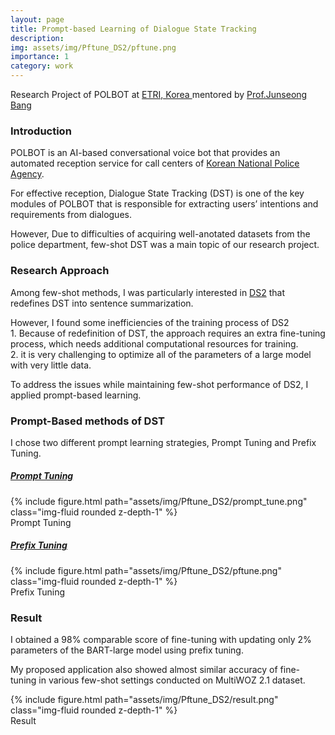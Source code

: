 ```yaml
---
layout: page
title: Prompt-based Learning of Dialogue State Tracking
description: 
img: assets/img/Pftune_DS2/pftune.png
importance: 1
category: work
---
```


<p class="font-weight-bold">Research Project of POLBOT at <a href="https://www.etri.re.kr/intro.html">ETRI, Korea </a> mentored by <a href='https://scholar.google.com/citations?user=ls--5v0AAAAJ&hl=en'>Prof.Junseong Bang</a></p>


<h3>Introduction</h3>

POLBOT is an AI-based conversational voice bot that provides an automated reception service for call centers of <a href="https://minwon.police.go.kr/">Korean National Police Agency</a>. 

For effective reception, Dialogue State Tracking (DST) is one of the key modules of POLBOT that is responsible for extracting users’ intentions and requirements from dialogues.

However, Due to difficulties of acquiring well-anotated datasets from the police department, few-shot DST was a main topic of our research project.

<h3>Research Approach </h3>

Among few-shot methods, I was particularly interested in <a href="https://arxiv.org/abs/2203.01552">DS2</a> that redefines DST into sentence summarization. 

However, I found some inefficiencies of the training process of DS2  
    1. Because of redefinition of DST, the approach requires an extra fine-tuning process, which needs additional computational resources for training.  
    2. it is very challenging to optimize all of the parameters of a large model with very little data.  

<p class="font-weight-bold">To address the issues while maintaining few-shot performance of DS2, I applied prompt-based learning. </p>


<h3>Prompt-Based methods of DST</h3>
I chose two different prompt learning strategies, Prompt Tuning and Prefix Tuning.

<h5><a href="https://arxiv.org/abs/2104.08691">Prompt Tuning</a></h5>
<div class="row">
    <div class="col-sm mt-3 mt-md-0">
        {% include figure.html path="assets/img/Pftune_DS2/prompt_tune.png" class="img-fluid rounded z-depth-1" %}
    </div>
</div>
<div class="caption">
    Prompt Tuning
</div>

<h5><a href="https://arxiv.org/abs/2101.00190">Prefix Tuning</a></h5>
<div class="row">
    <div class="col-sm mt-3 mt-md-0">
        {% include figure.html path="assets/img/Pftune_DS2/pftune.png" class="img-fluid rounded z-depth-1" %}
    </div>
</div>
<div class="caption">
    Prefix Tuning
</div>

<h3>Result</h3>
I obtained a 98% comparable score of fine-tuning with updating only 2% parameters of the BART-large model using prefix tuning.

My proposed application also showed almost similar accuracy of fine-tuning in various few-shot settings conducted on MultiWOZ 2.1 dataset.

<div class="row">
    <div class="col-sm mt-3 mt-md-0">
        {% include figure.html path="assets/img/Pftune_DS2/result.png" class="img-fluid rounded z-depth-1" %}
    </div>
</div>
<div class="caption">
    Result
</div>
    
<!-- <div class="row">
    <div class="col-sm mt-3 mt-md-0">
        {% include figure.html path="assets/img/Pftune_DS2/training_ds2.png" class="img-fluid rounded z-depth-1" %}
    </div>
</div>
<div class="caption">
    Training process of DS2
</div>

<div class="row">
    <div class="col-sm mt-3 mt-md-0">
        {% include figure.html path="assets/img/Pftune_DS2/training_pf_ds2.png" class="img-fluid rounded z-depth-1" %}
    </div>
</div> -->
